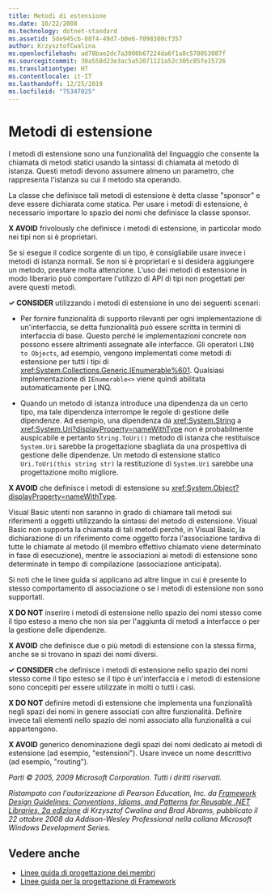 ```yaml
---
title: Metodi di estensione
ms.date: 10/22/2008
ms.technology: dotnet-standard
ms.assetid: 5de945cb-88f4-49d7-b0e6-f098300cf357
author: KrzysztofCwalina
ms.openlocfilehash: ad78bae2dc7a3000b67224da6f1a8c578053087f
ms.sourcegitcommit: 30a558d23e3ac5a52071121a52c305c85fe15726
ms.translationtype: HT
ms.contentlocale: it-IT
ms.lasthandoff: 12/25/2019
ms.locfileid: "75347025"
---
```

# <a name="extension-methods"></a>Metodi di estensione
I metodi di estensione sono una funzionalità del linguaggio che consente la chiamata di metodi statici usando la sintassi di chiamata al metodo di istanza. Questi metodi devono assumere almeno un parametro, che rappresenta l'istanza su cui il metodo sta operando.  
  
 La classe che definisce tali metodi di estensione è detta classe "sponsor" e deve essere dichiarata come statica. Per usare i metodi di estensione, è necessario importare lo spazio dei nomi che definisce la classe sponsor.  
  
 **X AVOID** frivolously che definisce i metodi di estensione, in particolar modo nei tipi non si è proprietari.  
  
 Se si esegue il codice sorgente di un tipo, è consigliabile usare invece i metodi di istanza normali. Se non si è proprietari e si desidera aggiungere un metodo, prestare molta attenzione. L'uso dei metodi di estensione in modo liberario può comportare l'utilizzo di API di tipi non progettati per avere questi metodi.  
  
 **✓ CONSIDER** utilizzando i metodi di estensione in uno dei seguenti scenari:  
  
- Per fornire funzionalità di supporto rilevanti per ogni implementazione di un'interfaccia, se detta funzionalità può essere scritta in termini di interfaccia di base. Questo perché le implementazioni concrete non possono essere altrimenti assegnate alle interfacce. Gli operatori `LINQ to Objects`, ad esempio, vengono implementati come metodi di estensione per tutti i tipi di <xref:System.Collections.Generic.IEnumerable%601>. Qualsiasi implementazione di `IEnumerable<>` viene quindi abilitata automaticamente per LINQ.  
  
- Quando un metodo di istanza introduce una dipendenza da un certo tipo, ma tale dipendenza interrompe le regole di gestione delle dipendenze. Ad esempio, una dipendenza da <xref:System.String> a <xref:System.Uri?displayProperty=nameWithType> non è probabilmente auspicabile e pertanto `String.ToUri()` metodo di istanza che restituisce `System.Uri` sarebbe la progettazione sbagliata da una prospettiva di gestione delle dipendenze. Un metodo di estensione statico `Uri.ToUri(this string str)` la restituzione di `System.Uri` sarebbe una progettazione molto migliore.  
  
 **X AVOID** che definisce i metodi di estensione su <xref:System.Object?displayProperty=nameWithType>.  
  
 Visual Basic utenti non saranno in grado di chiamare tali metodi sui riferimenti a oggetti utilizzando la sintassi del metodo di estensione. Visual Basic non supporta la chiamata di tali metodi perché, in Visual Basic, la dichiarazione di un riferimento come oggetto forza l'associazione tardiva di tutte le chiamate al metodo (il membro effettivo chiamato viene determinato in fase di esecuzione), mentre le associazioni ai metodi di estensione sono determinate in tempo di compilazione (associazione anticipata).  
  
 Si noti che le linee guida si applicano ad altre lingue in cui è presente lo stesso comportamento di associazione o se i metodi di estensione non sono supportati.  
  
 **X DO NOT** inserire i metodi di estensione nello spazio dei nomi stesso come il tipo esteso a meno che non sia per l'aggiunta di metodi a interfacce o per la gestione delle dipendenze.  
  
 **X AVOID** che definisce due o più metodi di estensione con la stessa firma, anche se si trovano in spazi dei nomi diversi.  
  
 **✓ CONSIDER** che definisce i metodi di estensione nello spazio dei nomi stesso come il tipo esteso se il tipo è un'interfaccia e i metodi di estensione sono concepiti per essere utilizzate in molti o tutti i casi.  
  
 **X DO NOT** definire metodi di estensione che implementa una funzionalità negli spazi dei nomi in genere associati con altre funzionalità. Definire invece tali elementi nello spazio dei nomi associato alla funzionalità a cui appartengono.  
  
 **X AVOID** generico denominazione degli spazi dei nomi dedicato ai metodi di estensione (ad esempio, "estensioni"). Usare invece un nome descrittivo (ad esempio, "routing").  
  
 *Parti © 2005, 2009 Microsoft Corporation. Tutti i diritti riservati.*  
  
 *Ristampato con l'autorizzazione di Pearson Education, Inc. da [Framework Design Guidelines: Conventions, Idioms, and Patterns for Reusable .NET Libraries, 2a edizione](https://www.informit.com/store/framework-design-guidelines-conventions-idioms-and-9780321545619) di Krzysztof Cwalina and Brad Abrams, pubblicato il 22 ottobre 2008 da Addison-Wesley Professional nella collana Microsoft Windows Development Series.*  
  
## <a name="see-also"></a>Vedere anche

- [Linee guida di progettazione dei membri](../../../docs/standard/design-guidelines/member.md)
- [Linee guida per la progettazione di Framework](../../../docs/standard/design-guidelines/index.md)
